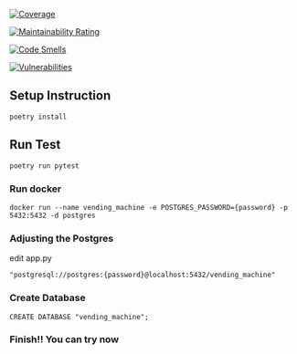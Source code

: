 
[![Coverage](https://sonarcloud.io/api/project_badges/measure?project=tanthana48_softenghw1&metric=coverage)](https://sonarcloud.io/summary/new_code?id=tanthana48_softenghw1)

[![Maintainability Rating](https://sonarcloud.io/api/project_badges/measure?project=tanthana48_softenghw1&metric=sqale_rating)](https://sonarcloud.io/summary/new_code?id=tanthana48_softenghw1)

[![Code Smells](https://sonarcloud.io/api/project_badges/measure?project=tanthana48_softenghw1&metric=code_smells)](https://sonarcloud.io/summary/new_code?id=tanthana48_softenghw1)

[![Vulnerabilities](https://sonarcloud.io/api/project_badges/measure?project=tanthana48_softenghw1&metric=vulnerabilities)](https://sonarcloud.io/summary/new_code?id=tanthana48_softenghw1)

## Setup Instruction
```
poetry install
```

## Run Test
```
poetry run pytest
```

### Run docker
```
docker run --name vending_machine -e POSTGRES_PASSWORD={password} -p 5432:5432 -d postgres
```

### Adjusting the Postgres
edit app.py
```
"postgresql://postgres:{password}@localhost:5432/vending_machine"
```

### Create Database
```CREATE DATABASE "vending_machine";```

### Finish!! You can try now
